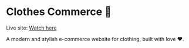 # Clothes Commerce 🛒

Live site: [Watch here](https://clothescommerce.netlify.app/)

A modern and stylish e-commerce website for clothing, built with love ❤️.
